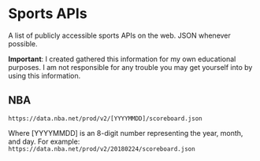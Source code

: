 # Sports APIs

A list of publicly accessible sports APIs on the web. JSON whenever possible.

**Important**: I created gathered this information for my own educational purposes. I am not responsible for any trouble you 
may get yourself into by using this information.

## NBA 

`https://data.nba.net/prod/v2/[YYYYMMDD]/scoreboard.json`

Where [YYYYMMDD] is an 8-digit number representing the year, month, and day. For example:  
`https://data.nba.net/prod/v2/20180224/scoreboard.json`